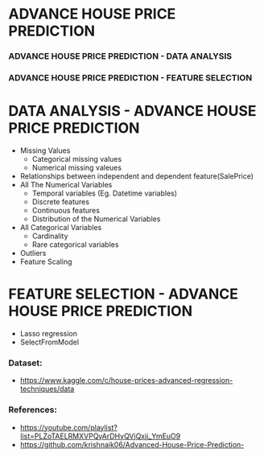 # **ADVANCE HOUSE PRICE PREDICTION**

###   **ADVANCE HOUSE PRICE PREDICTION - DATA ANALYSIS**
###   **ADVANCE HOUSE PRICE PREDICTION - FEATURE SELECTION**

# DATA ANALYSIS - ADVANCE HOUSE PRICE PREDICTION
 * Missing Values
   *   Categorical missing values
   *   Numerical missing valeues
 * Relationships between independent and dependent feature(SalePrice)
 * All The Numerical Variables
    *   Temporal variables (Eg. Datetime variables)
    *   Discrete features
    *   Continuous features
    *   Distribution of the Numerical Variables
 * All Categorical Variables
    *   Cardinality
    *   Rare categorical variables
 * Outliers
 * Feature Scaling
 
# **FEATURE SELECTION - ADVANCE HOUSE PRICE PREDICTION**
 * Lasso regression 
 * SelectFromModel

### Dataset: 
* https://www.kaggle.com/c/house-prices-advanced-regression-techniques/data

### References:
* https://youtube.com/playlist?list=PLZoTAELRMXVPQyArDHyQVjQxjj_YmEuO9
* https://github.com/krishnaik06/Advanced-House-Price-Prediction-
